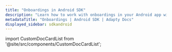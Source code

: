 ```yaml
---
title: "Onboardings in Android SDK"
description: "Learn how to work with onboardings in your Android app with Adapty SDK."
metadataTitle: "Onboardings | Android SDK | Adapty Docs"
displayed_sidebar: sdkandroid
---
```


import CustomDocCardList from '@site/src/components/CustomDocCardList';

<CustomDocCardList />